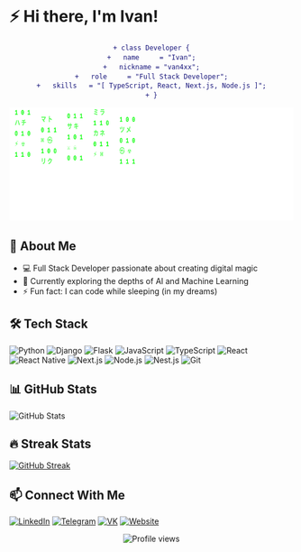 # ⚡ Hi there, I'm Ivan! 

<div align="center">
  
  ```diff
  + class Developer {
  +   name     = "Ivan";
  +   nickname = "van4xx";
  +   role     = "Full Stack Developer";
  +   skills   = "[ TypeScript, React, Next.js, Node.js ]";
  + }
  ```
  
  <img src="matrix.svg" width="800" height="200" alt="matrix animation">
</div>

## 🚀 About Me
- 💻 Full Stack Developer passionate about creating digital magic
- 🌱 Currently exploring the depths of AI and Machine Learning
- ⚡ Fun fact: I can code while sleeping (in my dreams)

## 🛠 Tech Stack
![Python](https://img.shields.io/badge/-Python-black?style=flat-square&logo=Python)
![Django](https://img.shields.io/badge/-Django-black?style=flat-square&logo=Django&logoColor=092E20)
![Flask](https://img.shields.io/badge/-Flask-black?style=flat-square&logo=Flask)
![JavaScript](https://img.shields.io/badge/-JavaScript-black?style=flat-square&logo=javascript)
![TypeScript](https://img.shields.io/badge/-TypeScript-black?style=flat-square&logo=typescript)
![React](https://img.shields.io/badge/-React-black?style=flat-square&logo=react)
![React Native](https://img.shields.io/badge/-React_Native-black?style=flat-square&logo=react)
![Next.js](https://img.shields.io/badge/-Next.js-black?style=flat-square&logo=next.js)
![Node.js](https://img.shields.io/badge/-Node.js-black?style=flat-square&logo=Node.js)
![Nest.js](https://img.shields.io/badge/-Nest.js-black?style=flat-square&logo=nestjs&logoColor=E0234E)
![Git](https://img.shields.io/badge/-Git-black?style=flat-square&logo=git)

## 📊 GitHub Stats
![GitHub Stats](https://github-readme-stats.vercel.app/api?username=van4xx&show_icons=true&theme=matrix)

## 🔥 Streak Stats
[![GitHub Streak](https://github-readme-streak-stats.herokuapp.com/?user=van4xx&theme=matrix)](https://git.io/streak-stats)

## 📫 Connect With Me
[![LinkedIn](https://img.shields.io/badge/-LinkedIn-black?style=flat-square&logo=linkedin)](https://linkedin.com/in/van4xx)
[![Telegram](https://img.shields.io/badge/-Telegram-black?style=flat-square&logo=telegram)](https://t.me/van4xx)
[![VK](https://img.shields.io/badge/-VK-black?style=flat-square&logo=vk)](https://vk.com/van4xx)
[![Website](https://img.shields.io/badge/-Website-black?style=flat-square&logo=google-chrome)](https://webitlab.ru)

<div align="center">
    <img src="https://komarev.com/ghpvc/?username=van4xx&color=green" alt="Profile views">
</div> 